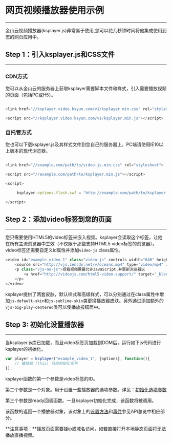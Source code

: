 # 网页视频播放器使用示例

---
金山云视频播放器(ksplayer.js)非常易于使用,您可以花几秒钟时间将他集成使用到您的网页应用中。

## Step 1：引入ksplayer.js和CSS文件

---

### CDN方式

您可以从金山云的服务器上获取ksplayer需要脚本文件和样式，引入需要播放视频的页面（包括PC或H5）。

```js

<link href="//ksplayer.video.ksyun.com/v1/ksplayer.min.css" rel="stylesheet">

<script src="//ksplayer.video.ksyun.com/v1/ksplayer.min.js"></script>

```

### 自托管方式

您也可以下载ksplayer.js及其样式文件到您自己的服务器上。PC端请使用IE10以上版本的现代浏览器。
```js

<link href="//example.com/path/to/video-js.min.css" rel="stylesheet">

<script src="//example.com/path/to/ksplayer.min.js"></script>

<script>

     ksplayer.options.flash.swf = "http://example.com/path/to/ksplayer.swf"

</script>

```

## Step 2：添加video标签到您的页面
---
您只需要使用HTML5的video标签来嵌入视频。ksplayer会读取这个标签，让他在所有主流浏览器中生效（不仅限于那些支持HTML5 video标签的浏览器）。video标签还需要自定义id属性并添加`video-js` class属性。

```js
<video id="example_video_1" class="video-js" controls width="640" height="264" poster=""> 
    <source src="http://vjs.zencdn.net/v/oceans.mp4" type="video/mp4" /> 
    <p class="vjs-no-js">观看视频需要允许JavaScript,并更新浏览器以
        <a href="http://videojs.com/html5-video-support/" target="_blank">支持HTML5视频</a>
    </p> 
</video>
```
ksplayer提供了两套皮肤，默认样式和高级样式，可以分别通过在class属性中增加`js-default-skin`和`js-sublime-skin`类更换播放器皮肤。另外通过添加额外的`vjs-big-play-centered`类可以使播放按钮居中。

## Step 3: 初始化设置播放器
---
当ksplayer.js库已加载，而且video标签页加载到DOM后，运行如下js代码进行ksplayer的初始化。

```js   
var player = ksplayer("example_video_1", {options}, function(){         
    // 播放器 (this) 已经初始化完毕   
});
```
ksplayer函数的第一个参数是video标签的ID。

第二个参数是一个对象。用于设置一些播放器的选项参数。详见：[初始化选项参数](options.md)

第三个参数是ready回调函数。一旦ksplayer初始化完成，该函数将被调用。

该函数的返回一个播放器对象，该对象上的[设置方法](api.md)和[事件](event.md)参见API总览中相应部分。


**注意事项：**播放页面需要挂ip或域名访问，如若直接打开本地静态页面将无法播放直播视频。